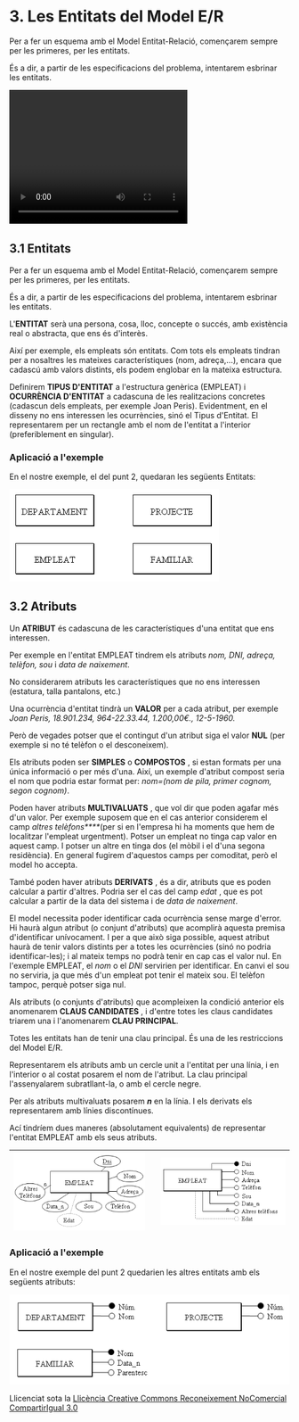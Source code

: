 # 3. Les Entitats del Model E/R

Per a fer un esquema amb el Model Entitat-Relació, començarem sempre per les
primeres, per les entitats.

És a dir, a partir de les especificacions del problema, intentarem esbrinar
les entitats.

<video width="320" height="240" controls>
  <source src="T02_Peli1.mp4" type="video/mp4">
  Tu navegador no soporta la etiqueta de video.
</video>

## 3.1 Entitats

Per a fer un esquema amb el Model Entitat-Relació, començarem sempre per les
primeres, per les entitats.

És a dir, a partir de les especificacions del problema, intentarem esbrinar
les entitats.

L'**ENTITAT** serà una persona, cosa, lloc, concepte o succés, amb existència
real o abstracta, que ens és d'interès.

Així per exemple, els empleats són entitats. Com tots els empleats tindran per
a nosaltres les mateixes característiques (nom, adreça,...), encara que
cadascú amb valors distints, els podem englobar en la mateixa estructura.

Definirem **TIPUS D'ENTITAT** a l'estructura genèrica (EMPLEAT) i **OCURRÈNCIA
D'ENTITAT** a cadascuna de les realitzacions concretes (cadascun dels
empleats, per exemple Joan Peris). Evidentment, en el disseny no ens
interessen les ocurrències, sinó el Tipus d'Entitat. El representarem per un
rectangle amb el nom de l'entitat a l'interior (preferiblement en singular).


### Aplicació a l'exemple



En el nostre exemple, el del punt 2, quedaran les següents Entitats:



![](entitats.png)

## 3.2 Atributs



Un **ATRIBUT** és cadascuna de les característiques d'una entitat que ens
interessen.

Per exemple en l'entitat EMPLEAT tindrem els atributs _nom, DNI, adreça,
telèfon, sou_ i _data de naixement_.

No considerarem atributs les característiques que no ens interessen (estatura,
talla pantalons, etc.)

Una ocurrència d'entitat tindrà un **VALOR** per a cada atribut, per exemple
_Joan Peris, 18.901.234, 964-22.33.44, 1.200,00€., 12-5-1960._

Però de vegades potser que el contingut d'un atribut siga el valor **NUL**
(per exemple si no té telèfon o el desconeixem).

Els atributs poden ser **SIMPLES** o **COMPOSTOS** , si estan formats per una
única informació o per més d'una. Així, un exemple d'atribut compost seria el
nom que podria estar format per: _nom=(nom de pila, primer cognom, segon
cognom)_.

Poden haver atributs **MULTIVALUATS** , que vol dir que poden agafar més d'un
valor. Per exemple suposem que en el cas anterior considerem el camp _altres
telèfons****_(per si en l'empresa hi ha moments que hem de localitzar
l'empleat urgentment). Potser un empleat no tinga cap valor en aquest camp. I
potser un altre en tinga dos (el mòbil i el d'una segona residència). En
general fugirem d'aquestos camps per comoditat, però el model ho accepta.

També poden haver atributs **DERIVATS** , és a dir, atributs que es poden
calcular a partir d'altres. Podria ser el cas del camp _edat_ , que es pot
calcular a partir de la data del sistema i de _data de naixement_.



El model necessita poder identificar cada ocurrència sense marge d'error. Hi
haurà algun atribut (o conjunt d'atributs) que acomplirà aquesta premisa
d'identificar unívocament. I per a que això siga possible, aquest atribut
haurà de tenir valors distints per a totes les ocurrències (sinó no podria
identificar-les); i al mateix temps no podrà tenir en cap cas el valor nul. En
l'exemple EMPLEAT, el _nom_ o el _DNI_ servirien per identificar. En canvi el
sou no serviria, ja que més d'un empleat pot tenir el mateix sou. El telèfon
tampoc, perquè potser siga nul.

Als atributs (o conjunts d'atributs) que acompleixen la condició anterior els
anomenarem **CLAUS CANDIDATES** , i d'entre totes les claus candidates triarem
una i l'anomenarem **CLAU PRINCIPAL**.

Totes les entitats han de tenir una clau principal. És una de les restriccions
del Model E/R.



Representarem els atributs amb un cercle unit a l'entitat per una línia, i en
l'interior o al costat posarem el nom de l'atribut. La clau principal
l'assenyalarem subratllant-la, o amb el cercle negre.

Per als atributs multivaluats posarem **_n_** en la línia. I els derivats els
representarem amb línies discontínues.

Ací tindríem dues maneres (absolutament equivalents) de representar l'entitat
EMPLEAT amb els seus atributs.  

![](atributs1.png) |   | ![](atributs2.png)  
---|---|---  

### Aplicació a l'exemple



En el nostre exemple del punt 2 quedarien les altres entitats amb els següents
atributs:



![](atributs3.png)

<!--
### 3.2.1 Dominis



És el conjunt de possibles valors que pot agafar un atribut. Així, per
exemple, el domini de l'atribut Dni són els números enters, i encara podríem
filar més prim, els enters de 8 xifres decimals (fins el 99.999.999). Això sí,
si preveem que potser ens convinga guardar també la lletra de NIF, aleshores
hauria de ser alfanumèric de 9 caràcters. El número identificatiu del
departament podria ser un número de l'1 al 10.

Més d'un atribut pot compartir el mateix domini, per exemple si incloem
l'atribut data d'incorporació a la companyia a l'entitat EMPLEAT tindria el
mateix domini que el camp data de naixement.

Quan treballem en el Model Relacional, en el tema següent, una de les
restriccions que farem serà definir clarament el domini de cada atribut, per a
no deixar introduir valors invàlids.

-->  

Llicenciat sota la  [Llicència Creative Commons Reconeixement NoComercial
CompartirIgual 3.0](http://creativecommons.org/licenses/by-nc-sa/3.0/)


